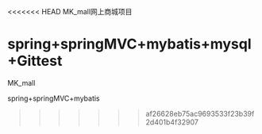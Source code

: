 <<<<<<< HEAD
MK_mall网上商城项目

spring+springMVC+mybatis+mysql+Gittest
=======
MK_mall

spring+springMVC+mybatis
>>>>>>> af26628eb75ac9693533f23b39f2d401b4f32907
